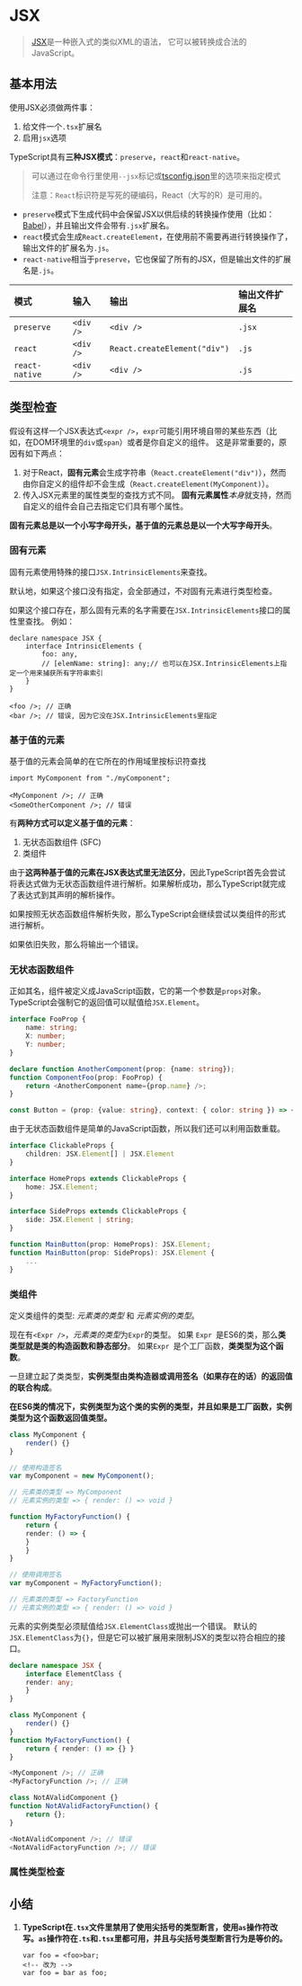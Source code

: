 # JSX

> [JSX](https://facebook.github.io/jsx/)是一种嵌入式的类似XML的语法， 它可以被转换成合法的JavaScript。

## 基本用法

使用JSX必须做两件事：

1. 给文件一个`.tsx`扩展名
2. 启用`jsx`选项

TypeScript具有**三种JSX模式**：`preserve`，`react`和`react-native`。

> 可以通过在命令行里使用`--jsx`标记或[tsconfig.json](https://www.tslang.cn/docs/handbook/tsconfig-json.html)里的选项来指定模式
>
> 注意：`React`标识符是写死的硬编码，React（大写的R）是可用的。

- `preserve`模式下生成代码中会保留JSX以供后续的转换操作使用（比如：[Babel](https://babeljs.io/)），并且输出文件会带有`.jsx`扩展名。 
- `react`模式会生成`React.createElement`，在使用前不需要再进行转换操作了，输出文件的扩展名为`.js`。 
- `react-native`相当于`preserve`，它也保留了所有的JSX，但是输出文件的扩展名是`.js`。

| 模式           | 输入      | 输出                         | 输出文件扩展名 |
| :------------- | :-------- | :--------------------------- | :------------- |
| `preserve`     | `<div />` | `<div />`                    | `.jsx`         |
| `react`        | `<div />` | `React.createElement("div")` | `.js`          |
| `react-native` | `<div />` | `<div />`                    | `.js`          |

## 类型检查

假设有这样一个JSX表达式`<expr />`，`expr`可能引用环境自带的某些东西（比如，在DOM环境里的`div`或`span`）或者是你自定义的组件。 这是非常重要的，原因有如下两点：

1. 对于React，**固有元素**会生成字符串（`React.createElement("div")`），然而由你自定义的组件却不会生成（`React.createElement(MyComponent)`）。
2. 传入JSX元素里的属性类型的查找方式不同。 **固有元素属性***本身*就支持，然而自定义的组件会自己去指定它们具有哪个属性。

**固有元素总是以一个小写字母开头，基于值的元素总是以一个大写字母开头**。

### 固有元素

固有元素使用特殊的接口`JSX.IntrinsicElements`来查找。

默认地，如果这个接口没有指定，会全部通过，不对固有元素进行类型检查。

如果这个接口存在，那么固有元素的名字需要在`JSX.IntrinsicElements`接口的属性里查找。 例如：

```tsx
declare namespace JSX {
    interface IntrinsicElements {
        foo: any,
        // [elemName: string]: any;// 也可以在JSX.IntrinsicElements上指定一个用来捕获所有字符串索引
    }
}

<foo />; // 正确
<bar />; // 错误, 因为它没在JSX.IntrinsicElements里指定
```

### 基于值的元素

基于值的元素会简单的在它所在的作用域里按标识符查找

```tsx
import MyComponent from "./myComponent";
                                
<MyComponent />; // 正确
<SomeOtherComponent />; // 错误
```

有**两种方式可以定义基于值的元素**：

1. 无状态函数组件 (SFC)
2. 类组件

由于**这两种基于值的元素在JSX表达式里无法区分**，因此TypeScript首先会尝试将表达式做为无状态函数组件进行解析。如果解析成功，那么TypeScript就完成了表达式到其声明的解析操作。

如果按照无状态函数组件解析失败，那么TypeScript会继续尝试以类组件的形式进行解析。

如果依旧失败，那么将输出一个错误。

### 无状态函数组件

正如其名，组件被定义成JavaScript函数，它的第一个参数是`props`对象。 TypeScript会强制它的返回值可以赋值给`JSX.Element`。

```ts
interface FooProp {
    name: string;
    X: number;
    Y: number;
}

declare function AnotherComponent(prop: {name: string});
function ComponentFoo(prop: FooProp) {
    return <AnotherComponent name={prop.name} />;
}

const Button = (prop: {value: string}, context: { color: string }) => <button>
```

由于无状态函数组件是简单的JavaScript函数，所以我们还可以利用函数重载。

```ts
interface ClickableProps {
    children: JSX.Element[] | JSX.Element
}

interface HomeProps extends ClickableProps {
    home: JSX.Element;
}

interface SideProps extends ClickableProps {
    side: JSX.Element | string;
}

function MainButton(prop: HomeProps): JSX.Element;
function MainButton(prop: SideProps): JSX.Element {
    ...
}
```

### 类组件

定义类组件的类型: *元素类的类型*  和  *元素实例的类型*。

现在有`<Expr />`，*元素类的类型*为`Expr`的类型。 如果 `Expr `是ES6的类，那么**类类型就是类的构造函数和静态部分**。 如果`Expr `是个工厂函数，**类类型为这个函数**。

一旦建立起了类类型，**实例类型由类构造器或调用签名（如果存在的话）的返回值的联合构成**。 

**在ES6类的情况下，实例类型为这个类的实例的类型，并且如果是工厂函数，实例类型为这个函数返回值类型。**

```ts
class MyComponent {
    render() {}
}

// 使用构造签名
var myComponent = new MyComponent();

// 元素类的类型 => MyComponent
// 元素实例的类型 => { render: () => void }

function MyFactoryFunction() {
    return {
    render: () => {
    }
    }
}

// 使用调用签名
var myComponent = MyFactoryFunction();

// 元素类的类型 => FactoryFunction
// 元素实例的类型 => { render: () => void }
```

元素的实例类型必须赋值给`JSX.ElementClass`或抛出一个错误。 默认的`JSX.ElementClass`为`{}`，但是它可以被扩展用来限制JSX的类型以符合相应的接口。

```ts
declare namespace JSX {
    interface ElementClass {
    render: any;
    }
}

class MyComponent {
    render() {}
}
function MyFactoryFunction() {
    return { render: () => {} }
}

<MyComponent />; // 正确
<MyFactoryFunction />; // 正确

class NotAValidComponent {}
function NotAValidFactoryFunction() {
    return {};
}

<NotAValidComponent />; // 错误
<NotAValidFactoryFunction />; // 错误
```

### 属性类型检查

<!--余下待完....-->





## 小结

1. **TypeScript在`.tsx`文件里禁用了使用尖括号的类型断言，使用`as`操作符改写。`as`操作符在`.ts`和`.tsx`里都可用，并且与尖括号类型断言行为是等价的。**

   ```tsx
   var foo = <foo>bar;
   <!-- 改为 -->
   var foo = bar as foo;
   ```

   

